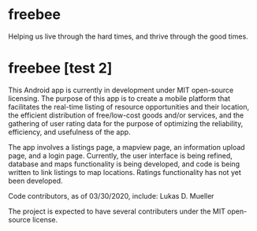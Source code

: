 # freebee
Helping us live through the hard times, and thrive through the good times.

# freebee [test 2]
This Android app is currently in development under MIT open-source licensing. 
The purpose of this app is to create a mobile platform that facilitates the real-time listing of 
resource opportunities and their location, the efficient distribution of free/low-cost goods
and/or services, and the gathering of user rating data for the purpose of optimizing the reliability, 
efficiency, and usefulness of the app.

The app involves a listings page, a mapview page, an information upload page, and a login page. 
Currently, the user interface is being refined, database and maps functionality is being developed,
and code is being written to link listings to map locations. Ratings functionality has not yet been 
developed.

Code contributors, as of 03/30/2020, include: 
Lukas D. Mueller 

The project is expected to have several contributers under the MIT open-source license.




